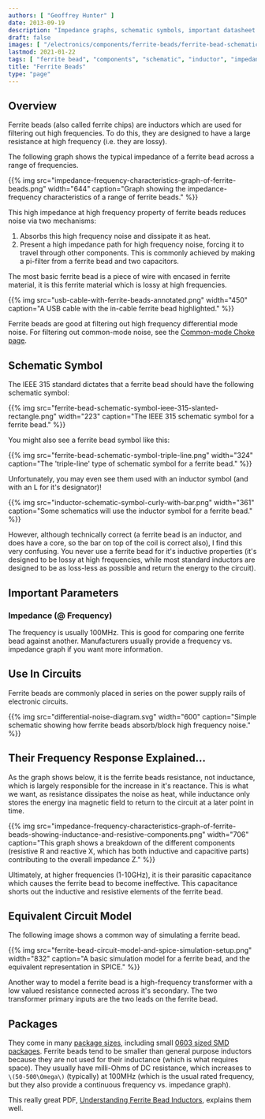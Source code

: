 ```yaml
---
authors: [ "Geoffrey Hunter" ]
date: 2013-09-19
description: "Impedance graphs, schematic symbols, important datasheet parameters, uses, example circuits and more info on ferrite beads."
draft: false
images: [ "/electronics/components/ferrite-beads/ferrite-bead-schematic-symbol-ieee-315-slanted-rectangle.png" ]
lastmod: 2021-01-22
tags: [ "ferrite bead", "components", "schematic", "inductor", "impedance", "PCBs", "filter", "high frequency" ]
title: "Ferrite Beads"
type: "page"
---
```


## Overview

Ferrite beads (also called ferrite chips) are inductors which are used for filtering out high frequencies. To do this, they are designed to have a large resistance at high frequency (i.e. they are lossy).

 The following graph shows the typical impedance of a ferrite bead across a range of frequencies.

{{% img src="impedance-frequency-characteristics-graph-of-ferrite-beads.png" width="644" caption="Graph showing the impedance-frequency characteristics of a range of ferrite beads." %}}

This high impedance at high frequency property of ferrite beads reduces noise via two mechanisms:

1. Absorbs this high frequency noise and dissipate it as heat.
1. Present a high impedance path for high frequency noise, forcing it to travel through other components. This is commonly achieved by making a pi-filter from a ferrite bead and two capacitors.

The most basic ferrite bead is a piece of wire with encased in ferrite material, it is this ferrite material which is lossy at high frequencies.

{{% img src="usb-cable-with-ferrite-beads-annotated.png" width="450" caption="A USB cable with the in-cable ferrite bead highlighted." %}}

Ferrite beads are good at filtering out high frequency differential mode noise. For filtering out common-mode noise, see the [Common-mode Choke page](/electronics/components/common-mode-chokes).

## Schematic Symbol

The IEEE 315 standard dictates that a ferrite bead should have the following schematic symbol:

{{% img src="ferrite-bead-schematic-symbol-ieee-315-slanted-rectangle.png" width="223" caption="The IEEE 315 schematic symbol for a ferrite bead." %}}

You might also see a ferrite bead symbol like this:

{{% img src="ferrite-bead-schematic-symbol-triple-line.png" width="324" caption="The 'triple-line' type of schematic symbol for a ferrite bead." %}}

Unfortunately, you may even see them used with an inductor symbol (and with an L for it's designator)!

{{% img src="inductor-schematic-symbol-curly-with-bar.png" width="361" caption="Some schematics will use the inductor symbol for a ferrite bead." %}}

However, although technically correct (a ferrite bead is an inductor, and does have a core, so the bar on top of the coil is correct also), I find this very confusing. You never use a ferrite bead for it's inductive properties (it's designed to be lossy at high frequencies, while most standard inductors are designed to be as loss-less as possible and return the energy to the circuit).

## Important Parameters

### Impedance (@ Frequency)

The frequency is usually 100MHz. This is good for comparing one ferrite bead against another. Manufacturers usually provide a frequency vs. impedance graph if you want more information.

## Use In Circuits

Ferrite beads are commonly placed in series on the power supply rails of electronic circuits.

{{% img src="differential-noise-diagram.svg" width="600" caption="Simple schematic showing how ferrite beads absorb/block high frequency noise." %}}

## Their Frequency Response Explained...

As the graph shows below, it is the ferrite beads resistance, not inductance, which is largely responsible for the increase in it's reactance. This is what we want, as resistance dissipates the noise as heat, while inductance only stores the energy ina magnetic field to return to the circuit at a later point in time.

{{% img src="impedance-frequency-characteristics-graph-of-ferrite-beads-showing-inductance-and-resistive-components.png" width="706" caption="This graph shows a breakdown of the different components (resistive R and reactive X, which has both inductive and capacitive parts) contributing to the overall impedance Z." %}}

Ultimately, at higher frequencies (1-10GHz), it is their parasitic capacitance which causes the ferrite bead to become ineffective. This capacitance shorts out the inductive and resistive elements of the ferrite bead.

## Equivalent Circuit Model

The following image shows a common way of simulating a ferrite bead.

{{% img src="ferrite-bead-circuit-model-and-spice-simulation-setup.png" width="832" caption="A basic simulation model for a ferrite bead, and the equivalent representation in SPICE." %}}

Another way to model a ferrite bead is a high-frequency transformer with a low valued resistance connected across it's secondary. The two transformer primary inputs are the two leads on the ferrite bead.

## Packages

They come in many [package sizes](/pcb-design/component-packages/), including small [0603 sized SMD packages](/pcb-design/component-packages/chip-eia-component-packages/). Ferrite beads tend to be smaller than general purpose inductors because they are not used for their inductance (which is what requires space). They usually have milli-Ohms of DC resistance, which increases to `\(50-500\Omega\)` (typically) at 100MHz (which is the usual rated frequency, but they also provide a continuous frequency vs. impedance graph).

This really great PDF, [Understanding Ferrite Bead Inductors](http://lpvo.fe.uni-lj.si/fileadmin/files/Izobrazevanje/RES/Gradiva/07/Ferrite%20beads.pdf), explains them well.
